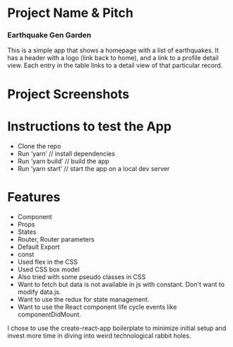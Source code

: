 <h1>Project Name & Pitch</h1>

<h3>Earthquake Gen Garden</h3>

This is a simple app that shows a homepage with a list of earthquakes. It has a header with a logo (link back to home), and a link to a profile detail view. Each entry in the table links to a detail view of that particular record.

<h1>Project Screenshots</h1>

<h1>Instructions to test the App</h1>

<ul>
  <li>Clone the repo</li>
  <li>Run ‘yarn’ // install dependencies</li>
  <li>Run ‘yarn build’ // build the app</li>
  <li>Run ‘yarn start’ // start the app on a local dev server</li>
</ul> 

<h1>Features</h1>

<ul>
  <li>Component</li>
<li>Props</li> 
<li>States</li> 
<li>Router, Router parameters</li> 
<li>Default Export</li>
<li>const</li>
<li>Used flex in the CSS</li> 
<li>Used CSS box model</li>
<li>Also tried with some pseudo classes in CSS</li>
<li>Want to fetch but data is not available in js with constant. Don't want to modify data.js.</li>
<li>Want to use the redux for state management.</li>
<li>Want to use the React component life cycle events like componentDidMount.</li>
  </ul>

I chose to use the create-react-app boilerplate to minimize initial setup and invest more time in diving into weird technological rabbit holes. 
